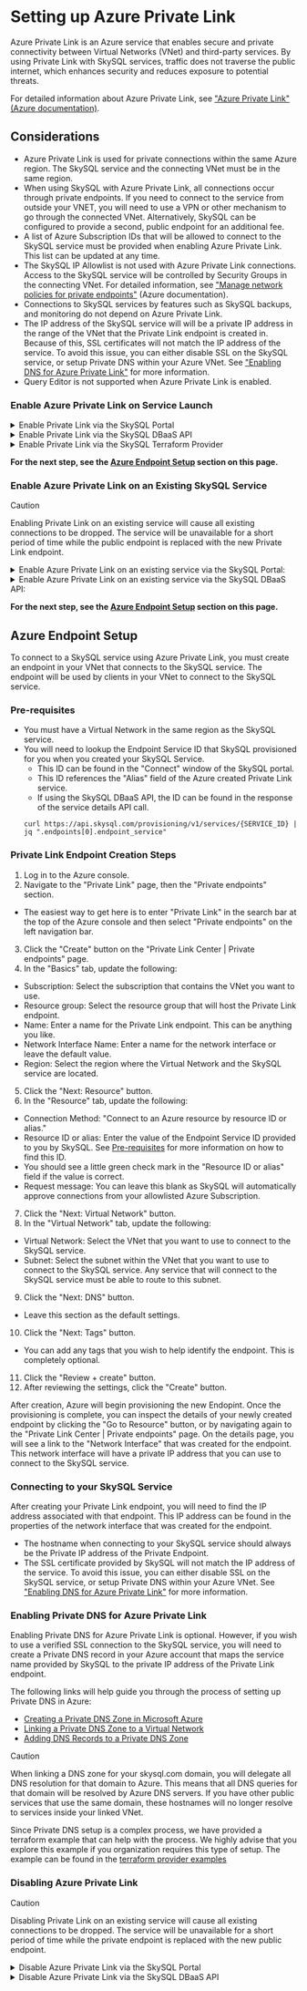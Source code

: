 # Setting up Azure Private Link


Azure Private Link is an Azure service that enables secure and private connectivity between Virtual Networks (VNet) and third-party services. By using Private Link with SkySQL services, traffic does not traverse the public internet, which enhances security and reduces exposure to potential threats.

For detailed information about Azure Private Link, see ["Azure Private Link" (Azure documentation)](https://learn.microsoft.com/en-us/azure/private-link/private-link-overview).


## **Considerations**

- Azure Private Link is used for private connections within the same Azure region.  The SkySQL service and the connecting VNet must be in the same region.
- When using SkySQL with Azure Private Link, all connections occur through private endpoints.  If you need to connect to the service from outside your VNET, you will need to use a VPN or other mechanism to go through the connected VNet.  Alternatively, SkySQL can be configured to provide a second, public endpoint for an additional fee.
- A list of Azure Subscription IDs that will be allowed to connect to the SkySQL service must be provided when enabling Azure Private Link.  This list can be updated at any time.
- The SkySQL IP Allowlist is not used with Azure Private Link connections.  Access to the SkySQL service will be controlled by Security Groups in the connecting VNet. For detailed information, see ["Manage network policies for private endpoints"](https://learn.microsoft.com/en-us/azure/private-link/disable-private-endpoint-network-policy?tabs=network-policy-portal) (Azure documentation).
- Connections to SkySQL services by features such as SkySQL backups, and monitoring do not depend on Azure Private Link.
- The IP address of the SkySQL service will will be a private IP address in the range of the VNet that the Private Link endpoint is created in.  Because of this, SSL certificates will not match the IP address of the service.  To avoid this issue, you can either disable SSL on the SkySQL service, or setup Private DNS within your Azure VNet. See ["Enabling DNS for Azure Private Link"](#enabling-dns-for-azure-private-link) for more information.
- Query Editor is not supported when Azure Private Link is enabled.


### **Enable Azure Private Link on Service Launch**

<details>
<summary>Enable Private Link via the SkySQL Portal</summary>
<br>

To enable Azure Private Link when launching a new service via the SkySQL Portal select the 'Enable Private link' option in the 'Security' section.
After the service completes provisioning, you will see a new option to "Set up Private Link" in the service's context menu. Click this option to add one or more Azure Subscription IDs to the allowlist.

</details>

<details>
<summary>Enable Private Link via the SkySQL DBaaS API</summary>
<br>

To enable Azure Private Link when launching a new service via the SkySQL DBaaS API, add the `endpoint_mechanism` and `endpoint_allowed_accounts` attributes to service creation JSON payload.

```
{
  "name": "my-skysql-service",
  ...
  "endpoint_mechanism": "privateconnect",
  "allowed_accounts": [
    "AZURE-SUBSCRIPTION-ID-1",
    "AZURE-SUBSCRIPTION-ID-2"
  ]
}
```
- The `endpoint_mechanism` field must be set to `privateconnect`
- The `endpoint_allowed_accounts` field must be set to a JSON array of one or more customer subscription IDs in Azure that will be allowed to establish a private connection to the SkySQL service.  These IDs should be in the guid format.

For more information on using the SkySQL DBaaS API, see ["SkySQL DBaaS API"](https://apidocs.skysql.com/#/Services/post_provisioning_v1_services).
</details>

<details>
<summary>Enable Private Link via the SkySQL Terraform Provider</summary>
<br>

To enable Azure Private Link when launching a new service via the SkySQL DBaaS API, set the `endpoint_mechanism` and `endpoint_allowed_accounts` attributes on the `skysql_service` resource.

```hcl
resource "skysql_service" "example" {
  name                      = "my-skysql-service"
  ...
  endpoint_mechanism        = "privateconnect"
  endpoint_allowed_accounts = ["123456789012"]
}
```

- The `endpoint_mechanism` field must be set to `privateconnect`
- The `endpoint_allowed_accounts` field must be set to a list of one or more customer subscription IDs in Azure that will be allowed to establish a private connection to the SkySQL service.  These IDs should be in the guid format.

A complete example Terraform template that creates a new SkySQL service with Azure Private Link enabled can be found in the [terraform provider examples](https://github.com/skysqlinc/terraform-provider-skysql/tree/main/examples/auzre-private-link).


For more information on using the SkySQL Terraform Provider, see ["SkySQL Terraform Provider"](https://registry.terraform.io/providers/skysqlinc/skysql/latest/docs).

</details>

**For the next step, see the [Azure Endpoint Setup](#azure-endpoint-setup) section on this page.**


### **Enable Azure Private Link on an Existing SkySQL Service**

> [!CAUTION]
> Enabling Private Link on an existing service will cause all existing connections to be dropped.  The service will be unavailable for a short period of time while the public endpoint is replaced with the new Private Link endpoint.

<details>
<summary>Enable Azure Private Link on an existing service via the SkySQL Portal:</summary>
<br>

1. Log in to the SkySQL Portal
2. Click the "MANAGE" button (on the right) for the desired service.
3. In the context menu, choose the "Set up Azure Private Link" menu item.
4. In the popup window, add one or more Azure account IDs.
5. Click the "OK" button to confirm this operation.

</details>

<details>
<summary>Enable Azure Private Link on an existing service via the SkySQL DBaaS API:</summary>
<br>

To enable Azure Private Link on an existing service, you will need to update the service endpoints with a payload similar to the following:

```json
[
  {
    "mechanism": "privateconnect",
    "allowed_accounts": [
      "AZURE-SUBSCRIPTION-ID-1",
      "AZURE-SUBSCRIPTION-ID-2"
    ]
  }
]
```

This payload should then be sent to the API `PATCH` https://api.skysql.com/provisioning/v1/services/{SERVICE_ID}/endpoints where `{SERVICE_ID}` is the ID of the service you are updating.
For more information on using the SkySQL DBaaS API, see ["SkySQL DBaaS API"](https://apidocs.skysql.com/#/Services/patch_provisioning_v1_services__service_id__endpoints).

</details>

**For the next step, see the [Azure Endpoint Setup](#azure-endpoint-setup) section on this page.**


## Azure Endpoint Setup

To connect to a SkySQL service using Azure Private Link, you must create an endpoint in your VNet that connects to the SkySQL service. The endpoint will be used by clients in your VNet to connect to the SkySQL service.

### Pre-requisites
- You must have a Virtual Network in the same region as the SkySQL service.
- You will need to lookup the Endpoint Service ID that SkySQL provisioned for you when you created your SkySQL Service.
    - This ID can be found in the "Connect" window of the SkySQL portal.
    - This ID references the "Alias" field of the Azure created Private Link service.
    - If using the SkySQL DBaaS API, the ID can be found in the response of the service details API call.
    ```
    curl https://api.skysql.com/provisioning/v1/services/{SERVICE_ID} | jq ".endpoints[0].endpoint_service"
    ```

### Private Link Endpoint Creation Steps

1. Log in to the Azure console.
2. Navigate to the "Private Link" page, then the "Private endpoints" section.
  - The easiest way to get here is to enter "Private Link" in the search bar at the top of the Azure console and then select "Private endpoints" on the left navigation bar.
3. Click the "Create" button on the "Private Link Center | Private endpoints" page.
4. In the "Basics" tab, update the following:
  - Subscription: Select the subscription that contains the VNet you want to use.
  - Resource group: Select the resource group that will host the Private Link endpoint.
  - Name: Enter a name for the Private Link endpoint.  This can be anything you like.
  - Network Interface Name: Enter a name for the network interface or leave the default value.
  - Region: Select the region where the Virtual Network and the SkySQL service are located.
5. Click the "Next: Resource" button.
6. In the "Resource" tab, update the following:
  - Connection Method: "Connect to an Azure resource by resource ID or alias."
  - Resource ID or alias: Enter the value of the Endpoint Service ID provided to you by SkySQL.  See [Pre-requisites](#pre-requisites) for more information on how to find this ID.
  - You should see a little green check mark in the "Resource ID or alias" field if the value is correct.
  - Request message: You can leave this blank as SkySQL will automatically approve connections from your allowlisted Azure Subscription.
7. Click the "Next: Virtual Network" button.
8. In the "Virtual Network" tab, update the following:
  - Virtual Network: Select the VNet that you want to use to connect to the SkySQL service.
  - Subnet: Select the subnet within the VNet that you want to use to connect to the SkySQL service.  Any service that will connect to the SkySQL service must be able to route to this subnet.
9. Click the "Next: DNS" button.
  - Leave this section as the default settings.
10. Click the "Next: Tags" button.
  - You can add any tags that you wish to help identify the endpoint.  This is completely optional.
11. Click the "Review + create" button.
12. After reviewing the settings, click the "Create" button.


After creation, Azure will begin provisioning the new Endopint.  Once the provisioning is complete, you can inspect the details of your newly created endpoint by clicking the "Go to Resource" button, or by navigating again to the "Private Link Center | Private endpoints" page.
On the details page, you will see a link to the "Network Interface" that was created for the endpoint.  This network interface will have a private IP address that you can use to connect to the SkySQL service.


### Connecting to your SkySQL Service

After creating your Private Link endpoint, you will need to find the IP address associated with that endpoint.  This IP address can be found in the properties of the network interface that was created for the endpoint.
- The hostname when connecting to your SkySQL service should always be the Private IP address of the Private Endpoint.
- The SSL certificate provided by SkySQL will not match the IP address of the service.  To avoid this issue, you can either disable SSL on the SkySQL service, or setup Private DNS within your Azure VNet. See ["Enabling DNS for Azure Private Link"](#enabling-dns-for-azure-private-link) for more information.


### Enabling Private DNS for Azure Private Link

Enabling Private DNS for Azure Private Link is optional.  However, if you wish to use a verified SSL connection to the SkySQL service, you will need to create a Private DNS record in your Azure account that maps the service name provided by SkySQL to the private IP address of the Private Link endpoint.

The following links will help guide you through the process of setting up Private DNS in Azure:
- [Creating a Private DNS Zone in Microsoft Azure](https://learn.microsoft.com/en-us/azure/dns/private-dns-getstarted-portal)
- [Linking a Private DNS Zone to a Virtual Network](https://learn.microsoft.com/en-us/azure/dns/private-dns-getstarted-portal#link-the-virtual-network)
- [Adding DNS Records to a Private DNS Zone](https://learn.microsoft.com/en-us/azure/dns/private-dns-getstarted-portal#create-another-dns-record)

> [!CAUTION]
> When linking a DNS zone for your skysql.com domain, you will delegate all DNS resolution for that domain to Azure.  This means that all DNS queries for that domain will be resolved by Azure DNS servers.  If you have other public services that use the same domain, these hostnames will no longer resolve to services inside your linked VNet.


Since Private DNS setup is a complex process, we have provided a terraform example that can help with the process.  We highly advise that you explore this example if you organization requires this type of setup.
The example can be found in the [terraform provider examples](https://github.com/skysqlinc/terraform-provider-skysql/tree/main/examples/auzre-private-link)


### **Disabling Azure Private Link**

> [!CAUTION]
> Disabling Private Link on an existing service will cause all existing connections to be dropped.  The service will be unavailable for a short period of time while the private endpoint is replaced with the new public endpoint.

<details>
<summary>Disable Azure Private Link via the SkySQL Portal</summary>
<br>

1. Visit the [SkySQL Portal](https://app.skysql.com/)
2. Find the service that you would like to modify.
3. Click "MANAGE" on the far right side of the service listing.
4. In the context menu, select "Manage Private Link".
5. In the popup window, click "I want to disconnect my Private Link".
6. In the popup window, select "Disconnect".
7. Since the service's allowlist was cleared when Azure Private Link was previously enabled, you will need to [update the allowlist](../Security/Configuring%20Firewall.md) to allow clients to connect after disabling Private Link.

</details>

<details>
<summary>Disable Azure Private Link via the SkySQL DBaaS API</summary>
<br>

To disable Azure Private Link on an existing service, you will need to update the service endpoints with a payload similar to the following:

```json
[
  {
    "mechanism": "nlb"
  }
]
```

This payload should then be sent to the API `PATCH` https://api.skysql.com/provisioning/v1/services/{SERVICE_ID}/endpoints where `{SERVICE_ID}` is the ID of the service you are updating.
For more information on using the SkySQL DBaaS API, see ["SkySQL DBaaS API"](https://apidocs.skysql.com/#/Services/patch_provisioning_v1_services__service_id__endpoints).

</details>
